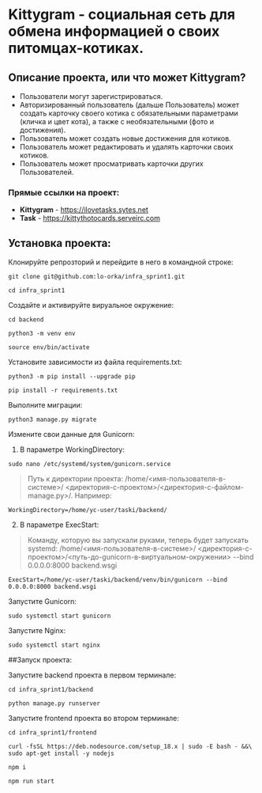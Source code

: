 # Kittygram - социальная сеть для обмена информацией о своих питомцах-котиках.
## Описание проекта, или что может Kittygram?
- Пользователи могут зарегистрироваться.
- Авторизированный пользователь (дальше Пользователь) может создать карточку своего котика с обязательными параметрами (кличка и цвет кота), а также с необязательными (фото и достижения).
- Пользователь может создать новые достижения для котиков.
- Пользователь может редактировать и удалять карточки своих котиков.
- Пользователь может просматривать карточки других Пользователей.

### Прямые ссылки на проект:
- **Kittygram** - https://ilovetasks.sytes.net
- **Task** - https://kittythotocards.serveirc.com

## Установка проекта:

Клонируйте репрозторий и перейдите в него в командной строке:

`git clone git@github.com:lo-orka/infra_sprint1.git`

`cd infra_sprint1`


Создайте и активируйте вируальное окружение:

`cd backend`

`python3 -m venv env`

`source env/bin/activate`


Установите зависимости из файла requirements.txt:

`python3 -m pip install --upgrade pip`

`pip install -r requirements.txt`


Выполните миграции:

`python3 manage.py migrate`


Измените свои данные для Gunicorn:

1. В параметре WorkingDirectory:

`sudo nano /etc/systemd/system/gunicorn.service`

> Путь к директории проекта:
> /home/<имя-пользователя-в-системе>/
> <директория-с-проектом>/<директория-с-файлом-manage.py>/.
> Например:

`WorkingDirectory=/home/yc-user/taski/backend/`

2. В параметре ExecStart:

> Команду, которую вы запускали руками, теперь будет запускать systemd:
> /home/<имя-пользователя-в-системе>/
> <директория-с-проектом>/<путь-до-gunicorn-в-виртуальном-окружении> --bind 0.0.0.0:8000 backend.wsgi

`ExecStart=/home/yc-user/taski/backend/venv/bin/gunicorn --bind 0.0.0.0:8000 backend.wsgi`

Запустите Gunicorn:

`sudo systemctl start gunicorn`


Запустите Nginx:

`sudo systemctl start nginx`

##Запуск проекта:

Запустите backend проекта в первом терминале:

`cd infra_sprint1/backend`

`python manage.py runserver`


Запустите frontend проекта во втором терминале:

`cd infra_sprint1/frontend`

```
curl -fsSL https://deb.nodesource.com/setup_18.x | sudo -E bash - &&\
sudo apt-get install -y nodejs
```

`npm i`

`npm run start`
